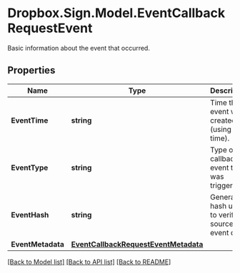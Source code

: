 # Dropbox.Sign.Model.EventCallbackRequestEvent
Basic information about the event that occurred.

## Properties

Name | Type | Description | Notes
------------ | ------------- | ------------- | -------------
**EventTime** | **string** |  Time the event was created (using Unix time).  | 
**EventType** | **string** |  Type of callback event that was triggered.  | 
**EventHash** | **string** |  Generated hash used to verify source of event data.  | 
**EventMetadata** | [**EventCallbackRequestEventMetadata**](EventCallbackRequestEventMetadata.md) |    | 

[[Back to Model list]](../README.md#documentation-for-models) [[Back to API list]](../README.md#documentation-for-api-endpoints) [[Back to README]](../README.md)

